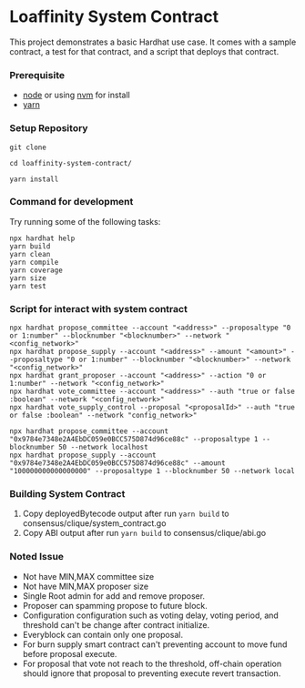 # Loaffinity System Contract

This project demonstrates a basic Hardhat use case. It comes with a sample contract, a test for that contract, and a script that deploys that contract.

### Prerequisite

- [node](https://nodejs.org/en) or using [nvm](https://github.com/nvm-sh/nvm) for install
- [yarn](https://yarnpkg.com/)

### Setup Repository

```shell
git clone 
```

```shell
cd loaffinity-system-contract/
```

```shell
yarn install
```

### Command for development

Try running some of the following tasks:

``` shell
npx hardhat help
yarn build 
yarn clean
yarn compile
yarn coverage
yarn size
yarn test
```
### Script for interact with system contract

``` shell
npx hardhat propose_committee --account "<address>" --proposaltype "0 or 1:number" --blocknumber "<blocknumber>" --network "<config_network>"
npx hardhat propose_supply --account "<address>" --amount "<amount>" --proposaltype "0 or 1:number" --blocknumber "<blocknumber>" --network "<config_network>"
npx hardhat grant_proposer --account "<address>" --action "0 or 1:number" --network "<config_network>"
npx hardhat vote_committee --account "<address>" --auth "true or false :boolean" --network "<config_network>"
npx hardhat vote_supply_control --proposal "<proposalId>" --auth "true or false :boolean" --network "config_network>"

npx hardhat propose_committee --account "0x9784e7348e2A4EbDC059e0BCC575D874d96ce88c" --proposaltype 1 --blocknumber 50 --network localhost
npx hardhat propose_supply --account "0x9784e7348e2A4EbDC059e0BCC575D874d96ce88c" --amount "100000000000000000" --proposaltype 1 --blocknumber 50 --network local
```

### Building System Contract
1. Copy deployedBytecode output after run `yarn build` to consensus/clique/system_contract.go  
2. Copy ABI output after run `yarn build` to consensus/clique/abi.go

### Noted Issue
- Not have MIN,MAX committee size
- Not have MIN,MAX proposer size
- Single Root admin for add and remove proposer.
- Proposer can spamming propose to future block.
- Configuration configuration such as voting delay, voting period, and threshold can't be change after contract initialize.
- Everyblock can contain only one proposal.
- For burn supply smart contract can't preventing account to move fund before proposal execute.
- For proposal that vote not reach to the threshold, off-chain operation should ignore that proposal to preventing execute revert transaction.
